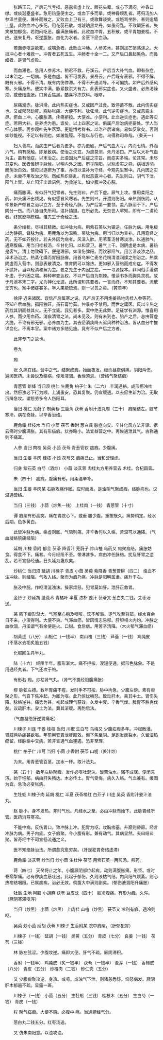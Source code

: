 <!-- { "loadSidebar": true } -->
　　张路玉云。产后元气亏损。恶露乘虚上攻。眼花头晕。或心下满闷。神昏口噤。或痰涎壅盛者。急用热童便主之。或血下多而晕。或神昏烦乱者。芎归汤加人参泽兰童便。兼补而散之。又败血上卫有三。或歌舞谈笑。或怒骂坐卧。甚则逾墙上屋。此败血冲心多死。用花蕊石散。或琥珀黑龙丹。如虽闷乱。不致颠狂者。失笑散加郁金。若饱闷呕恶。腹满胀痛者。此败血冲胃。五积散。或平胃加姜桂。不应。送来复丹。呕逆腹胀。血化为水者。金匮下瘀血汤。

　　若面赤呕逆欲死。或喘急者。此败血冲肺。人参苏木。甚则加芒硝荡涤之。大抵冲心者十难救一。冲胃者五死五生。冲肺者十全一二。又产后口鼻起黑色。而鼻衄者。是胃气虚败。

　　而血滞也。急用人参苏木。稍迟不救。丹溪云。产后当大补气血。即有杂症。以末治之。一切病。多是血虚。皆不可发表。景岳云。产后既有表邪。不得不解。既有火邪。不得不清。既有内伤停滞。不得不开通消导。不可偏执。如产后外感风寒。头痛身热。便实中满。脉紧数洪大有力。此表邪实症也。又火盛者。必热渴躁烦。或便结腹胀。口鼻舌焦黑。酷喜冷冻饮料。眼眵。

　　尿痛溺赤。脉洪滑。此内热实症也。又或因产过食。致停蓄不散。此内伤实症也。又或郁怒动肝。胸胁胀痛。大便不利。脉弦滑。此气逆实症也。又或恶露未尽。瘀血上冲。心腹胀满。疼痛拒按。大便难。小便利。此血逆实症也。遇此等实症。若用大补。是养虎为患。误矣。以上四家之论。俱属产后治病扼要处。学人当细心体察。再参观叶先生医案。更能博考群书。以治产后诸病。易如反掌矣。否则如眇能视。不足以有明也。如跛能履。不能以与行也。乌得称司命哉。（秦天一）

　　妇人善病。而病由产后者为更多。亦为更剧。产后气血大亏。内而七情。外而六气。稍有感触。即足致病。使治之失宜。为患莫测。朱丹溪曰。产后以大补气血为主。虽有他症。以末治之。此语固为产后症之宗旨。而症实多端。论其常。未尽其变也。医者惟辨乎脉候。以明内外之因。审乎阴阳。以别虚实之异。病根透彻。而施治自效。慎毋以逐瘀为了事。亦毋以温补为守经。今观先生案中。凡内因之实症。未尝不用攻治之剂。然如热炽昏乱。有似恶露冲心者。先生则曰。阴气下泄。阳气上冒。从亡阳汗出谵语例。为救逆法。如少腹冲及心脘。

　　痛而胀满。有似肝气犯胃者。先生则曰。产后下虚。厥气上攻。惟用柔阳之药。如头痛汗出烦渴。有似感冒风寒者。先生则曰。开泄则伤阳。辛热则伤阴。从仲景新产郁冒之治以立方。至于奇经八脉。为产后第一要领。盖八脉丽于下。产后阴分一伤。而八脉自失所司。温补镇摄。在所必先。无奈世人罕知。即有一二讲论者。终属影响模糊。惟先生于奇经之法。

　　条分缕析。尽得其精微。如冲脉为病。用紫石英以为镇逆。任脉为病。用龟板以为静摄。督脉为病。用鹿角以为温煦。带脉为病。用当归以为宣补。凡用奇经之药。无不如芥投针。若夫外因为病者。风温入肺。用苇茎汤甘寒淡渗。以通肺气。遇寒腹痛。用当归桂枝汤。辛甘化阳。以和营卫。暑气上干。则阴虚是本病。暑热是客气。清上勿致碍下。便是理邪。如湿伤脾阳。而饮邪阻气。用苦温淡渗之品。泽术汤治之。热蒸化燥而胃阻肠痹。用首乌麻仁麦冬花粉清滋润燥之剂治之。热乘阴虚而入营中。则忌表散清克。惟育阴可以除热。更如邪入营络而成疟症。不得发汗腻补。当以轻清和解为主。要之先生于内因之症。一一寻源探本。非同俗手漫谓补虚。于外因之端。种种审变达权。不以产后自为荆棘。惟读书多而胸具灵机。故于丹溪本末二字。尤为神化无迹。此所谓知其要者。一言而终。不知其要者。流散无穷也。案中诸症甚多。学人果能悟焉。则一以贯之矣。（龚商年）

　　徐评 近来诸医。误信产后属寒之说。凡产后无不用炮姜熟地肉桂人参等药。不知产后血脱。孤阳独旺。虽石膏竹茹。仲景亦不禁用。而世之庸医。反以辛热之药戕其阴而益其火。无不立毙。我见甚多。案中绝无此弊。足征学有渊源。惟喜用人参。而少用血药。消痰清胃之法。尚未见及。则有未到也。胎产之后。总由营虚大脱。不论有邪无邪。必养血为主。其去瘀消痰降火驱风种种治法。皆从血分中推详变化。不离本官。案中诸方多随见施。竟有不似产后之方者。

　　此非专门之故也。

　　卷九

　　瘕

　　张 久痛在络。营中之气。结聚成瘕。始而夜发。继而昼夜俱痛。阴阳两伤。遍阅医药。未尝说及络病。便难液涸。香燥须忌。（营络气聚结瘕）

　　青葱管 新绛 当归须 桃仁 生鹿角 柏子仁朱（二六） 辛润通络。成形瘀浊吐出。然瘀浊必下行为顺。上涌虽安。恐其复聚。仍宜缓通。以去瘀生新为治。无取沉降急攻。谓怒劳多令人伤阳耳。

　　当归 桃仁 茺蔚子 制蒺藜 生鹿角 茯苓 香附汁法丸周（三十） 瘕聚结左。肢节寒冷。病在奇脉。以辛香治络。

　　鹿角霜 桂枝木 当归 小茴 茯苓 香附 葱白龚 脉症向安。辛甘化风方法非谬。据云痛时少腹满胀。其有形疝瘕。状亦略小。法宜益营之中。再佐通泄其气。古称通则不痛耳。

　　人参 当归 肉桂 吴萸 小茴 茯苓 青葱管钦 疝瘕。少腹痛。

　　当归 生姜 羊肉 桂枝 小茴 茯苓又 瘕痛已止。当和营理虚。

　　归身 紫石英 白芍（酒炒） 小茴 淡苁蓉 肉桂丸方用养营去 术桂。合杞圆膏。

　　朱（四十） 疝瘕。腹痛有形。用柔温辛补。

　　当归 生姜 羊肉某 右胁攻痛作胀。应时而发。是浊阴气聚成瘕。络脉病也。议温通营络。

　　当归（三钱） 小茴（炒焦一钱） 上桂肉（一钱） 青葱管（十寸）

　　谭 瘕聚有形高突。痛在胃脘心下。或垂 腰少腹。重按既久。痛势稍定。经水后期。色多黄白。

　　此皆冲脉为病。络虚则胀。气阻则痛。非辛香何以入络。苦温可以通降。（气血凝络脘痛经阻）

　　延胡 川楝 香附 郁金 茯苓 降香汁 茺蔚子 炒山楂 乌药又 瘕聚痼结。痛胀妨食。得食不下。痛甚。今月经阻不至。带淋甚多。病由冲任脉络。扰及肝胃之逆乱。若不宣畅经通。日久延为蛊疾矣。

　　炒桃仁 当归须 延胡 川楝子 青皮 小茴 吴萸 紫降香 青葱管柳（四二） 络血不注冲脉。则经阻。气攻入络。聚而为瘕乃痛。冲脉是阳明属隶。痛升于右。

　　胀及中脘。作呕清涎浊沫。操家烦怒。犯胃莫如肝。泄肝正救胃。

　　金铃子 炒延胡 蓬莪术 青橘叶 半夏 浓朴 姜汁 茯苓又 葱白丸二钱。艾枣汤送。

　　某 脐下瘕形渐大。气塞至心胸及咽喉。饮不解渴。遂气攻至背部。经水百余日不来。小溲得利。大便不爽。气滞血瘀。皆因情志易郁。肝胆相火内灼。冲脉之血欲涸。丹溪谓气有余便是火。口甜。食后痞。用苦辛清降。（木火郁气滞血瘀）

　　胡黄连（八分） 山栀仁（一钱半） 南山楂（三钱） 芦荟（一钱） 鸡肫皮（不落水去垢炙脆五钱）

　　化服回生丹半丸。

　　陆（十六） 经阻半年。腹形渐大。痛不拒按。溲短便通。据形色脉象。不是用通经丸者。下气还攻于络。

　　有形若 瘕。炒枯肾气丸。（肾气不摄经阻腹痛胀）

　　缪 脉弦左搏。数年胃痛不痊。发时手不可按。胁中拘急。少腹左傍。素有瘕聚之形。气自下焦冲起。为胀为呕。此乃惊忧嗔怒。致动肝木。乘其中土。胃伤失降。脉络逆并。痛势为甚。初起或理气获效。久发中衰。辛香气燥。脾胃不胜克伐矣。议疏肝木。安土为法。冀其渐缓。再酌后法。

　　（气血凝络肝逆胃痛呕）

　　川楝子 川连 干姜 桂枝 当归 川椒 生白芍 乌梅又 少腹疝瘕多年。冲起散漫。胃脘两胁痛甚欲呕。年前用安胃泄肝颇效。但下焦至阴。足跗发瘰裂水。久留湿热瘀留。经脉络中交病。若非宣通气血壅遏。恐非至理。

　　桃仁 柏子仁 川芎 当归 小茴 小香附 茯苓 山栀（姜汁炒）

　　为末。用青葱管百茎。加水一杯。取汁法丸。

　　某（五十） 数年左胁聚瘕。发作必呕吐涎沫。酸苦浊水。寤不成寐。便闭忽泻。始于悒郁。病由肝失畅达。木必传土。胃气受侮。病久入络。气血兼有。缓图为宜。急攻必变胀病。

　　生牡蛎 川楝子肉 延胡 桃仁 半夏 茯苓橘红 白芥子 川连 吴萸 香附汁姜汁法丸。

　　赵 脉小。身不发热。非时气也。凡经水之至。必由冲脉而始下。此脉胃经所管。医药消导寒凉。

　　不能中病。反伤胃口。致冲脉上冲。犯胃为呕。攻胸痞塞。升巅则昏厥。经言冲脉为病。男子内疝。女子瘕聚。今小腹有形。兼有动气。其病显然。夫曰结曰聚。皆奇经中不司宣畅流通之义。

　　医不知络脉治法。所谓愈究愈穷矣。（肝逆犯胃奇络虚滞）

　　鹿角霜 淡苁蓉 炒当归 炒小茴 生杜仲 茯苓 用紫石英一两煎汤。煎药。

　　蒋（四七） 天癸将止之年。小腹厥阴部位起瘕。动则满腹胀痛。形坚。或时脊巅掣痛。必有秽痰血筋吐出。此起于郁伤。久则液枯气结。内风阳气烦蒸。则心热痞结咽阻。已属痼疾。治必无效。倘腹大中满则剧矣。（郁伤液涸阳升痛胀）

　　牡蛎 生地 阿胶 小胡麻 茯苓 豆皮沈（四十） 肢冷腹痛。有形为瘕。久泻。（厥阴寒滞呕泻）

　　当归（炒黑） 小茴（炒黑） 上肉桂 山楂（炒黑） 茯苓又 冷利有瘕。遇冷则呕。

　　吴萸 炒小茴 延胡 茯苓 川楝子 生香附某 脘中瘕聚。（肝郁犯胃）

　　川楝子（一钱） 延胡（一钱） 吴萸（五分） 青皮（七分） 良姜（一钱） 茯苓（三钱）

　　林 脉左弦涩。少腹攻逆。痛即大便。肝气不疏。厥阴滞积。

　　香附（一钱半） 鸡肫皮（炙一钱半） 茯苓（一钱半） 麦芽（一钱） 香橼皮（八分） 青皮（五分） 炒楂肉（二钱） 砂仁壳（五分）

　　又 少腹瘕聚攻逆。身热。或噫。或浊气下泄。则诸恙悉舒。恼怒病发。厥阴肝木郁遏不疏。显露一斑。

　　川楝子（一钱） 小茴（五分） 生牡蛎（三钱） 桂枝木（五分） 生白芍（一钱） 青皮（一钱）

　　程 聚气疝瘕。大便不爽。必腹中 痛。当通腑经气分。

　　葱白丸二钱五分。红枣汤送。

　　又 仿朱南阳意。以浊攻浊。

